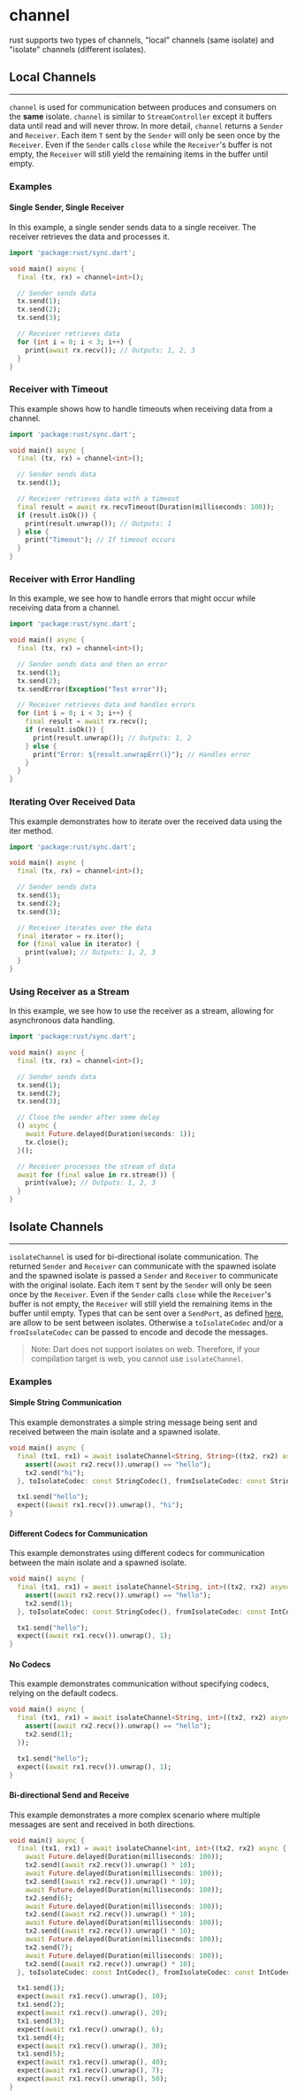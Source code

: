 # channel

rust supports two types of channels, "local" channels (same isolate) and "isolate" channels (different isolates).

## Local Channels
***
`channel` is used for communication between produces and consumers on the **same** isolate. `channel` is
similar to `StreamController` except it buffers data until read and will never throw.
In more detail, `channel` returns a `Sender` and `Receiver`. Each item `T` sent by the `Sender`
will only be seen once by the `Receiver`. Even if the `Sender` calls `close` while the `Receiver`'s buffer
is not empty, the `Receiver` will still yield the remaining items in the buffer until empty.

### Examples
#### Single Sender, Single Receiver
In this example, a single sender sends data to a single receiver. The receiver retrieves the data and processes it.

```dart
import 'package:rust/sync.dart';

void main() async {
  final (tx, rx) = channel<int>();

  // Sender sends data
  tx.send(1);
  tx.send(2);
  tx.send(3);

  // Receiver retrieves data
  for (int i = 0; i < 3; i++) {
    print(await rx.recv()); // Outputs: 1, 2, 3
  }
}
```

### Receiver with Timeout
This example shows how to handle timeouts when receiving data from a channel.

```dart
import 'package:rust/sync.dart';

void main() async {
  final (tx, rx) = channel<int>();

  // Sender sends data
  tx.send(1);

  // Receiver retrieves data with a timeout
  final result = await rx.recvTimeout(Duration(milliseconds: 100));
  if (result.isOk()) {
    print(result.unwrap()); // Outputs: 1
  } else {
    print("Timeout"); // If timeout occurs
  }
}
```
### Receiver with Error Handling
In this example, we see how to handle errors that might occur while receiving data from a channel.

```dart
import 'package:rust/sync.dart';

void main() async {
  final (tx, rx) = channel<int>();

  // Sender sends data and then an error
  tx.send(1);
  tx.send(2);
  tx.sendError(Exception("Test error"));

  // Receiver retrieves data and handles errors
  for (int i = 0; i < 3; i++) {
    final result = await rx.recv();
    if (result.isOk()) {
      print(result.unwrap()); // Outputs: 1, 2
    } else {
      print("Error: ${result.unwrapErr()}"); // Handles error
    }
  }
}
```
### Iterating Over Received Data
This example demonstrates how to iterate over the received data using the iter method.

```dart
import 'package:rust/sync.dart';

void main() async {
  final (tx, rx) = channel<int>();

  // Sender sends data
  tx.send(1);
  tx.send(2);
  tx.send(3);

  // Receiver iterates over the data
  final iterator = rx.iter();
  for (final value in iterator) {
    print(value); // Outputs: 1, 2, 3
  }
}
```
### Using Receiver as a Stream
In this example, we see how to use the receiver as a stream, allowing for asynchronous data handling.

```dart
import 'package:rust/sync.dart';

void main() async {
  final (tx, rx) = channel<int>();

  // Sender sends data
  tx.send(1);
  tx.send(2);
  tx.send(3);

  // Close the sender after some delay
  () async {
    await Future.delayed(Duration(seconds: 1));
    tx.close();
  }();

  // Receiver processes the stream of data
  await for (final value in rx.stream()) {
    print(value); // Outputs: 1, 2, 3
  }
}
```

## Isolate Channels
***
`isolateChannel` is used for bi-directional isolate communication. The returned
`Sender` and `Receiver` can communicate with the spawned isolate and 
the spawned isolate is passed a `Sender` and `Receiver` to communicate with the original isolate.
Each item `T` sent by the `Sender` will only be seen once by the `Receiver`. Even if the `Sender` calls `close` while the `Receiver`'s buffer
is not empty, the `Receiver` will still yield the remaining items in the buffer until empty.
Types that can be sent over a `SendPort`, as defined [here](https://api.flutter.dev/flutter/dart-isolate/SendPort/send.html),
are allow to be sent between isolates. Otherwise a `toIsolateCodec` and/or a `fromIsolateCodec` can be passed
to encode and decode the messages.
> Note: Dart does not support isolates on web. Therefore, if your compilation target is web, you cannot use `isolateChannel`.

### Examples

#### Simple String Communication
This example demonstrates a simple string message being sent and received between the main isolate and a spawned isolate.

```dart
void main() async {
  final (tx1, rx1) = await isolateChannel<String, String>((tx2, rx2) async {
    assert((await rx2.recv()).unwrap() == "hello");
    tx2.send("hi");
  }, toIsolateCodec: const StringCodec(), fromIsolateCodec: const StringCodec());

  tx1.send("hello");
  expect((await rx1.recv()).unwrap(), "hi");
}
```
#### Different Codecs for Communication
This example demonstrates using different codecs for communication between the main isolate and a spawned isolate.

```dart
void main() async {
  final (tx1, rx1) = await isolateChannel<String, int>((tx2, rx2) async {
    assert((await rx2.recv()).unwrap() == "hello");
    tx2.send(1);
  }, toIsolateCodec: const StringCodec(), fromIsolateCodec: const IntCodec());

  tx1.send("hello");
  expect((await rx1.recv()).unwrap(), 1);
}
```
#### No Codecs
This example demonstrates communication without specifying codecs, relying on the default codecs.

```dart
void main() async {
  final (tx1, rx1) = await isolateChannel<String, int>((tx2, rx2) async {
    assert((await rx2.recv()).unwrap() == "hello");
    tx2.send(1);
  });

  tx1.send("hello");
  expect((await rx1.recv()).unwrap(), 1);
}
```
#### Bi-directional Send and Receive
This example demonstrates a more complex scenario where multiple messages are sent and received in both directions.

```dart
void main() async {
  final (tx1, rx1) = await isolateChannel<int, int>((tx2, rx2) async {
    await Future.delayed(Duration(milliseconds: 100));
    tx2.send((await rx2.recv()).unwrap() * 10);
    await Future.delayed(Duration(milliseconds: 100));
    tx2.send((await rx2.recv()).unwrap() * 10);
    await Future.delayed(Duration(milliseconds: 100));
    tx2.send(6);
    await Future.delayed(Duration(milliseconds: 100));
    tx2.send((await rx2.recv()).unwrap() * 10);
    await Future.delayed(Duration(milliseconds: 100));
    tx2.send((await rx2.recv()).unwrap() * 10);
    await Future.delayed(Duration(milliseconds: 100));
    tx2.send(7);
    await Future.delayed(Duration(milliseconds: 100));
    tx2.send((await rx2.recv()).unwrap() * 10);
  }, toIsolateCodec: const IntCodec(), fromIsolateCodec: const IntCodec());

  tx1.send(1);
  expect(await rx1.recv().unwrap(), 10);
  tx1.send(2);
  expect(await rx1.recv().unwrap(), 20);
  tx1.send(3);
  expect(await rx1.recv().unwrap(), 6);
  tx1.send(4);
  expect(await rx1.recv().unwrap(), 30);
  tx1.send(5);
  expect(await rx1.recv().unwrap(), 40);
  expect(await rx1.recv().unwrap(), 7);
  expect(await rx1.recv().unwrap(), 50);
}
```